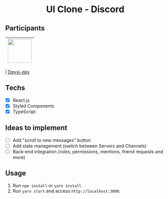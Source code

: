 <h1 align="center">
UI Clone - Discord
</h1>


## Participants

| [<img src="https://avatars1.githubusercontent.com/u/68565306?s=460&u=36dcfd7ddd8c6d4ede81bbe4b79e49c8053f11e3&v=4" width="75px;"/>](https://github.com/guilhermerodz) |
| :------------------------------------------------------------------------------------------------------------------------: |


| [Deyvi-dev](https://github.com/Deyvi-dev)

## Techs

- [x] React.js
- [x] Styled Components
- [x] TypeScript

## Ideas to implement

- [ ] Add "scroll to new messages" button
- [ ] Add state management (switch between Servers and Channels)
- [ ] Back-end integration (roles, permissions, mentions, friend requests and more)

## Usage

1. Run `npm install` or `yarn install`.<br />
2. Run `yarn start` and access `http://localhost:3000`.<br />

